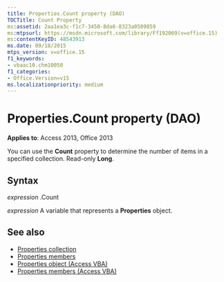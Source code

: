 ```yaml
---
title: Properties.Count property (DAO)
TOCTitle: Count Property
ms:assetid: 2aa1ea3c-f1c7-3450-8da6-8323a0509859
ms:mtpsurl: https://msdn.microsoft.com/library/Ff192069(v=office.15)
ms:contentKeyID: 48543913
ms.date: 09/18/2015
mtps_version: v=office.15
f1_keywords:
- vbaac10.chm10050
f1_categories:
- Office.Version=v15
ms.localizationpriority: medium
---
```


# Properties.Count property (DAO)


**Applies to**: Access 2013, Office 2013

You can use the **Count** property to determine the number of items in a specified collection. Read-only **Long**.

## Syntax

*expression* .Count

*expression* A variable that represents a **Properties** object.

## See also

- [Properties collection](properties-collection-dao.md)
- [Properties members](properties-members-dao.md)
- [Properties object (Access VBA)](https://docs.microsoft.com/office/vba/api/Access.Properties)
- [Properties members (Access VBA)](https://docs.microsoft.com/previous-versions/office/ff836991(v=office.15))

